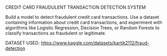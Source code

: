 CREDIT CARD FRAUDULENT TRANSACTION DETECTION SYSTEM

Build a model to detect fraudulent credit card transactions. Use a
dataset containing information about credit card transactions, and
experiment with algorithms like Logistic Regression, Decision Trees,
or Random Forests to classify transactions as fraudulent or legitimate.

DATASET USED:
https://www.kaggle.com/datasets/kartik2112/fraud-detection

